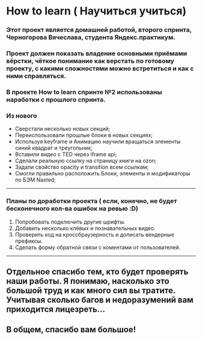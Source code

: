 # How to learn ( Научиться учиться)


### Этот проект является домашней работой, второго спринта, Черногорова Вячеслава, студента Яндекс.практикум.


### Проект должен показать владение основными приёмами вёрстки, чёткое понимание как верстать по готовому проекту, с какими сложностями можно встретиться и как с ними справляться.


### В проекте How to learn спринте №2 использованы наработки с прошлого спринта.

### Из нового
* Сверстали несколько новых секций;
* Переиспользовали прошлые блоки в новых секциях;
* Используя keyframe и Анимацию научили вращаться элементы синий квадрат и треугольник;
* Вставили видео с TED через iframe api;
* Сделали реальную ссылку на страницу книги на ozon;
* Задали свойство opacity и transition всем ссылкам;
* Смогли правильно расположить Блоки, элементы и модификаторы по БЭМ Nasted;


---


### Планы по доработки проекта ( если, конечно, не будет бесконечного кол-ва ошибок на ревью :D)
1. Попробовать подключить другие шрифты.
2. Добавить несколько клёвых и познавательных видео.
3. Проверить код на кроссбраузерность и дописать вендерные префиксы.
4. Сделать форму обратной связи с коментами от пользователей.


---


## Отдельное спасибо тем, кто будет проверять наши работы. Я понимаю, насколько это большой труд и как много сил вы тратите. Учитывая сколько багов и недоразумений вам приходится лицезреть...
## В общем, спасибо вам большое!
